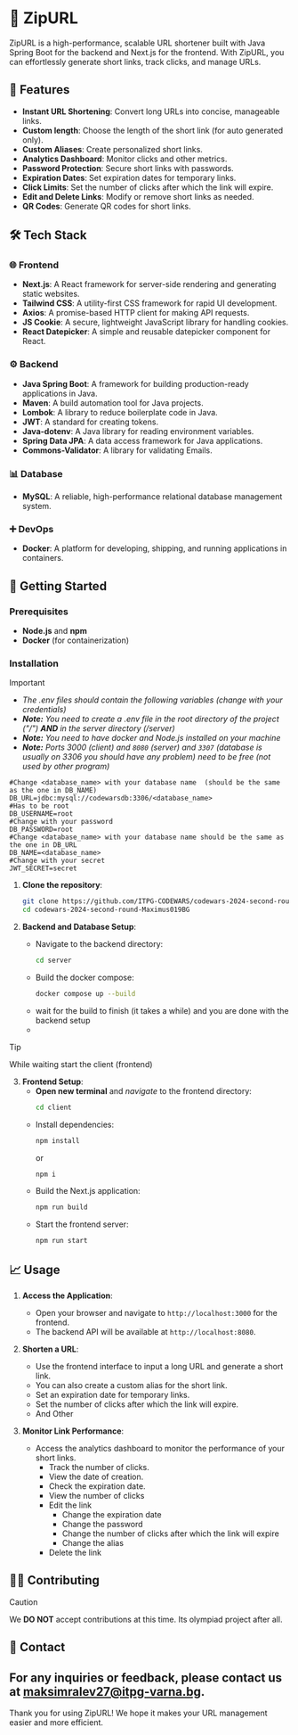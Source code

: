 # 🌟 ZipURL

ZipURL is a high-performance, scalable URL shortener built with Java Spring Boot for the backend and Next.js for the frontend. With ZipURL, you can effortlessly generate short links, track clicks, and manage URLs.

## 📜 Features

- **Instant URL Shortening**: Convert long URLs into concise, manageable links.
- **Custom length**: Choose the length of the short link (for auto generated only).
- **Custom Aliases**: Create personalized short links.
- **Analytics Dashboard**: Monitor clicks and other metrics.
- **Password Protection**: Secure short links with passwords.
- **Expiration Dates**: Set expiration dates for temporary links.
- **Click Limits**: Set the number of clicks after which the link will expire.
- **Edit and Delete Links**: Modify or remove short links as needed.
- **QR Codes**: Generate QR codes for short links.

## 🛠️ Tech Stack

### 🌐 Frontend
- **Next.js**: A React framework for server-side rendering and generating static websites.
- **Tailwind CSS**: A utility-first CSS framework for rapid UI development.
- **Axios**: A promise-based HTTP client for making API requests.
- **JS Cookie**: A secure, lightweight JavaScript library for handling cookies.
- **React Datepicker**: A simple and reusable datepicker component for React.

### ⚙️ Backend
- **Java Spring Boot**: A framework for building production-ready applications in Java.
- **Maven**: A build automation tool for Java projects.
- **Lombok**: A library to reduce boilerplate code in Java.
- **JWT**: A standard for creating tokens.
- **Java-dotenv**: A Java library for reading environment variables.
- **Spring Data JPA**: A data access framework for Java applications.
- **Commons-Validator**: A library for validating Emails.

### 📊 Database
- **MySQL**: A reliable, high-performance relational database management system.

### ➕ DevOps
- **Docker**: A platform for developing, shipping, and running applications in containers.

## 🚀 Getting Started

### Prerequisites
- **Node.js** and **npm**
- **Docker** (for containerization)

### Installation

> [!IMPORTANT]
> - *The .env files should contain the following variables (change with your credentials)*
> - ***Note:*** *You need to create a .env file in the root directory of the project ("/")  **AND** in the server directory (/server)*
> - ***Note:*** *You need to have *docker* and *Node.js* installed on your machine*
> - ***Note:*** *Ports 3000 (client) and `8080` (server) and `3307` (database is usually on 3306 you should have any problem) need to be free (not used by other program)*
>
   ```dotenv
   #Change <database_name> with your database name  (should be the same as the one in DB_NAME)
   DB_URL=jdbc:mysql://codewarsdb:3306/<database_name>
   #Has to be root
   DB_USERNAME=root
   #Change with your password
   DB_PASSWORD=root
   #Change <database_name> with your database name should be the same as the one in DB_URL
   DB_NAME=<database_name>
   #Change with your secret
   JWT_SECRET=secret
   ```

1. **Clone the repository**:
    ```sh
    git clone https://github.com/ITPG-CODEWARS/codewars-2024-second-round-Maximus019BG.git
    cd codewars-2024-second-round-Maximus019BG
    ```

2. **Backend and Database Setup**:
   - Navigate to the backend directory:
       ```sh
       cd server
       ```
   - Build the docker compose:
       ```sh
       docker compose up --build
       ```
   - wait for the build to finish (it takes a while) and you are done with the backend setup
   -
> [!TIP]
> While waiting start the client (frontend)


3. **Frontend Setup**:
   - **Open new terminal** and *navigate* to the frontend directory:
       ```sh
       cd client
       ```
   - Install dependencies:
       ```sh
       npm install
       ```
     or
       ```sh
       npm i
       ```
   - Build the Next.js application:
       ```sh
       npm run build
       ```
   - Start the frontend server:
       ```sh
       npm run start
       ```

## 📈 Usage
1. **Access the Application**:
   - Open your browser and navigate to `http://localhost:3000` for the frontend.
   - The backend API will be available at `http://localhost:8080`.

2. **Shorten a URL**:
   - Use the frontend interface to input a long URL and generate a short link.
   - You can also create a custom alias for the short link.
   - Set an expiration date for temporary links.
   - Set the number of clicks after which the link will expire.
   - And Other


3. **Monitor Link Performance**:
   - Access the analytics dashboard to monitor the performance of your short links.
      - Track the number of clicks.
      - View the date of creation.
      - Check the expiration date.
      - View the number of clicks
      - Edit the link
         - Change the expiration date
         - Change the password
         - Change the number of clicks after which the link will expire
         - Change the alias
      - Delete the link


## 🤝❌ Contributing

> [!CAUTION]
> We **DO NOT** accept contributions at this time.
> Its olympiad project after all.

## 📧 Contact
For any inquiries or feedback, please contact us at [maksimralev27@itpg-varna.bg](mailto:maksimralev27@itpg-varna.bg).
---

Thank you for using ZipURL! We hope it makes your URL management easier and more efficient.
